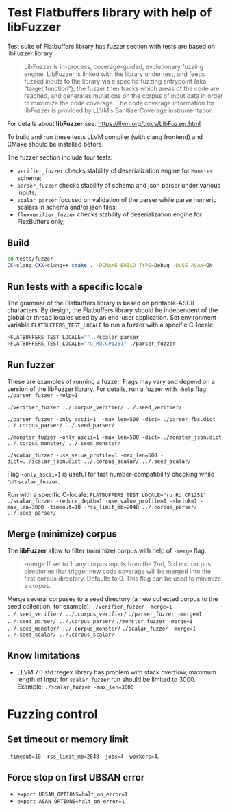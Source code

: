 # Test Flatbuffers library with help of libFuzzer
Test suite of Flatbuffers library has fuzzer section with tests are based on libFuzzer library.

> LibFuzzer is in-process, coverage-guided, evolutionary fuzzing engine.
LibFuzzer is linked with the library under test, and feeds fuzzed inputs to the library via a specific fuzzing entrypoint (aka “target function”);
the fuzzer then tracks which areas of the code are reached, and generates mutations on the corpus of input data in order to maximize the code coverage.
The code coverage information for libFuzzer is provided by LLVM’s SanitizerCoverage instrumentation.

For details about **libFuzzer** see: https://llvm.org/docs/LibFuzzer.html

To build and run these tests LLVM compiler (with clang frontend) and CMake should be installed before.

The fuzzer section include four tests:
- `verifier_fuzzer` checks stability of deserialization engine for `Monster` schema;
- `parser_fuzzer` checks stability of schema and json parser under various inputs;
- `scalar_parser` focused on validation of the parser while parse numeric scalars in schema and/or json files;
- `flexverifier_fuzzer` checks stability of deserialization engine for FlexBuffers only;

## Build
```sh
cd tests/fuzzer
CC=clang CXX=clang++ cmake . -DCMAKE_BUILD_TYPE=Debug -DUSE_ASAN=ON
```

## Run tests with a specific locale
The grammar of the Flatbuffers library is based on printable-ASCII characters.
By design, the Flatbuffers library should be independent of the global or thread locales used by an end-user application.
Set environment variable `FLATBUFFERS_TEST_LOCALE` to run a fuzzer with a specific C-locale:
```sh
>FLATBUFFERS_TEST_LOCALE="" ./scalar_parser
>FLATBUFFERS_TEST_LOCALE="ru_RU.CP1251" ./parser_fuzzer
```

## Run fuzzer
These are examples of running a fuzzer.
Flags may vary and depend on a version of the libFuzzer library.
For details, run a fuzzer with `-help` flag: `./parser_fuzzer -help=1`

`./verifier_fuzzer ../.corpus_verifier/ ../.seed_verifier/`

`./parser_fuzzer -only_ascii=1  -max_len=500 -dict=../parser_fbs.dict ../.corpus_parser/ ../.seed_parser/`

`./monster_fuzzer -only_ascii=1 -max_len=500 -dict=../monster_json.dict ../.corpus_monster/ ../.seed_monster/`

`./scalar_fuzzer -use_value_profile=1 -max_len=500 -dict=../scalar_json.dict ../.corpus_scalar/ ../.seed_scalar/`

Flag `-only_ascii=1` is useful for fast number-compatibility checking while run `scalar_fuzzer`.

Run with a specific C-locale:
`FLATBUFFERS_TEST_LOCALE="ru_RU.CP1251" ./scalar_fuzzer -reduce_depth=1 -use_value_profile=1 -shrink=1 -max_len=3000 -timeout=10 -rss_limit_mb=2048 ../.corpus_parser/ ../.seed_parser/`


## Merge (minimize) corpus
The **libFuzzer** allow to filter (minimize) corpus with help of `-merge` flag:
> -merge
    If set to 1, any corpus inputs from the 2nd, 3rd etc. corpus directories that trigger new code coverage will be merged into the first corpus directory.
    Defaults to 0. This flag can be used to minimize a corpus.

Merge several corpuses to a seed directory (a new collected corpus to the seed collection, for example):
`./verifier_fuzzer -merge=1 ../.seed_verifier/ ../.corpus_verifier/`
`./parser_fuzzer -merge=1 ../.seed_parser/ ../.corpus_parser/`
`./monster_fuzzer -merge=1 ../.seed_monster/ ../.corpus_monster/`
`./scalar_fuzzer -merge=1 ../.seed_scalar/ ../.corpus_scalar/`

## Know limitations
- LLVM 7.0 std::regex library has problem with stack overflow, maximum length of input for `scalar_fuzzer` run should be limited to 3000.
  Example: `./scalar_fuzzer -max_len=3000`

# Fuzzing control

## Set timeout or memory limit

`-timeout=10 -rss_limit_mb=2048 -jobs=4 -workers=4`.

## Force stop on first UBSAN error

- `export UBSAN_OPTIONS=halt_on_error=1`
- `export ASAN_OPTIONS=halt_on_error=1`
